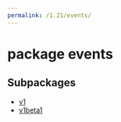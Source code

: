 ```yaml
---
permalink: /1.21/events/
---
```


# package events



## Subpackages

* [v1](events-v1.md)
* [v1beta1](events-v1beta1.md)